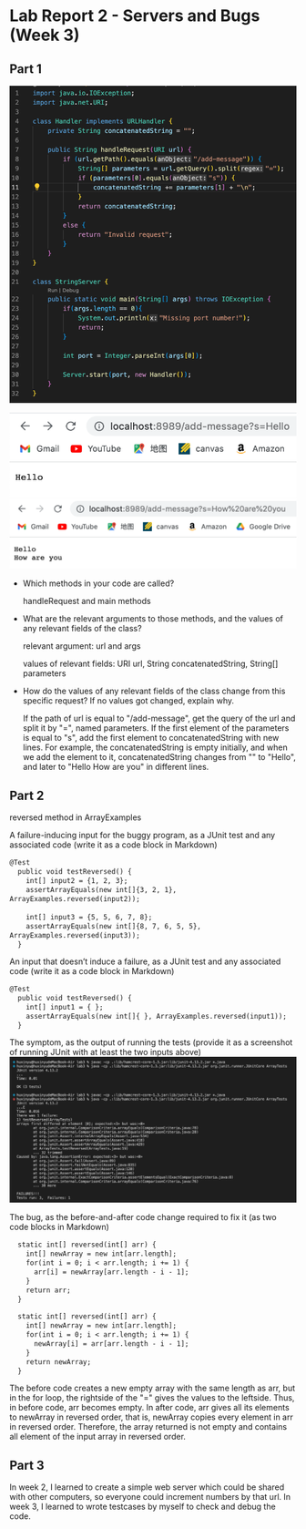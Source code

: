 # Lab Report 2 - Servers and Bugs (Week 3)

## Part 1
![Image](lab3_3.png)

![Image](lab3_1.png)
![Image](lab3_2.png)


* Which methods in your code are called?

  handleRequest and main methods

* What are the relevant arguments to those methods, and the values of any relevant fields of the class?

  relevant argument: url and args

  values of relevant fields: URI url, String concatenatedString, String[] parameters

* How do the values of any relevant fields of the class change from this specific request? If no values got changed, explain why.

  If the path of url is equal to "/add-message", get the query of the url and split it by "=", named parameters. If the first element of the parameters is equal to "s", add the first element to concatenatedString with new lines. For example, the concatenatedString is empty initially, and when we add the element to it, concatenatedString changes from "" to "Hello", and later to "Hello How are you" in different lines. 


## Part 2
reversed method in ArrayExamples

A failure-inducing input for the buggy program, as a JUnit test and any associated code (write it as a code block in Markdown)
```
@Test
  public void testReversed() {
    int[] input2 = {1, 2, 3};
    assertArrayEquals(new int[]{3, 2, 1}, ArrayExamples.reversed(input2));
    
    int[] input3 = {5, 5, 6, 7, 8}; 
    assertArrayEquals(new int[]{8, 7, 6, 5, 5}, ArrayExamples.reversed(input3));
  }
```

An input that doesn’t induce a failure, as a JUnit test and any associated code (write it as a code block in Markdown)
```
@Test
  public void testReversed() {
    int[] input1 = { };
    assertArrayEquals(new int[]{ }, ArrayExamples.reversed(input1));
  }
```

The symptom, as the output of running the tests (provide it as a screenshot of running JUnit with at least the two inputs above)
![Image](lab3__1.png)

The bug, as the before-and-after code change required to fix it (as two code blocks in Markdown)
```
  static int[] reversed(int[] arr) {
    int[] newArray = new int[arr.length];
    for(int i = 0; i < arr.length; i += 1) {
      arr[i] = newArray[arr.length - i - 1];
    }
    return arr;
  }
```

```
  static int[] reversed(int[] arr) {
    int[] newArray = new int[arr.length];
    for(int i = 0; i < arr.length; i += 1) {
      newArray[i] = arr[arr.length - i - 1];
    }
    return newArray;
  }
```

The before code creates a new empty array with the same length as arr, but in the for loop, the rightside of the "=" gives the values to the leftside. Thus, in before code, arr becomes empty. In after code, arr gives all its elements to newArray in reversed order, that is, newArray copies every element in arr in reversed order. Therefore, the array returned is not empty and contains all element of the input array in reversed order. 


## Part 3
In week 2, I learned to create a simple web server which could be shared with other computers, so everyone could increment numbers by that url. 
In week 3, I learned to wrote testcases by myself to check and debug the code. 
